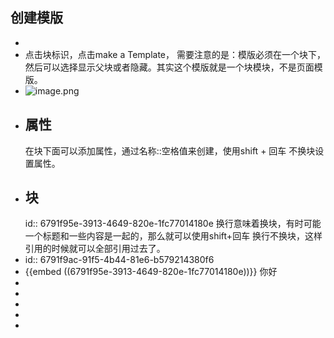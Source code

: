## 创建模版
-
- 点击块标识，点击make a Template， 需要注意的是：模版必须在一个块下，然后可以选择显示父块或者隐藏。其实这个模版就是一个块模块，不是页面模版。
- ![image.png](../assets/image_1737619711767_0.png)
- ## 属性
  在块下面可以添加属性，通过名称::空格值来创建，使用shift + 回车 不换块设置属性。
- ## 块
  id:: 6791f95e-3913-4649-820e-1fc77014180e
  换行意味着换块，有时可能一个标题和一些内容是一起的，那么就可以使用shift+回车 换行不换块，这样引用的时候就可以全部引用过去了。
- id:: 6791f9ac-91f5-4b44-81e6-b579214380f6
- {{embed ((6791f95e-3913-4649-820e-1fc77014180e))}} 你好
-
-
-
-
-